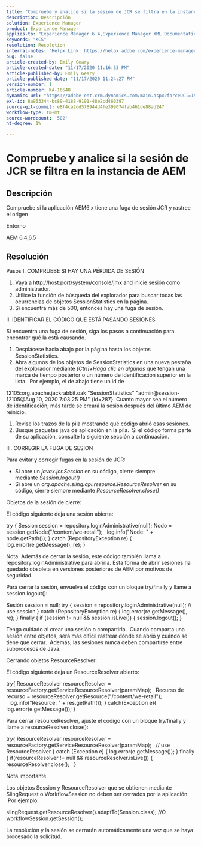```yaml
---
title: "Compruebe y analice si la sesión de JCR se filtra en la instancia de AEM"
description: Descripción
solution: Experience Manager
product: Experience Manager
applies-to: "Experience Manager 6.4,Experience Manager XML Documentation for Adobe Experience Manager,Experience Manager XML Documentation Add-on for Adobe Experience Manager,Experience Manager 6.5,Experience Manager"
keywords: "KCS"
resolution: Resolution
internal-notes: "Helpx Link: https://helpx.adobe.com/experience-manager/kb/check-and-analyze-if-JCR-session-leaks-in-your-AEM-instance.html"
bug: false
article-created-by: Emily Geary
article-created-date: "11/17/2020 11:16:53 PM"
article-published-by: Emily Geary
article-published-date: "11/17/2020 11:24:27 PM"
version-number: 1
article-number: KA-16548
dynamics-url: "https://adobe-ent.crm.dynamics.com/main.aspx?forceUCI=1&pagetype=entityrecord&etn=knowledgearticle&id=6c27d5f9-2a29-eb11-a813-000d3a303484"
exl-id: 8a953344-bc89-4188-9191-48e2cd460397
source-git-commit: e8f4ca2dd578944d4fe399074fab461de88ad247
workflow-type: tm+mt
source-wordcount: '502'
ht-degree: 1%

---
```


# Compruebe y analice si la sesión de JCR se filtra en la instancia de AEM

## Descripción

Compruebe si la aplicación AEM6.x tiene una fuga de sesión JCR y rastree el origen


Entorno


AEM 6.4,6.5

## Resolución

Pasos
I. COMPRUEBE SI HAY UNA PÉRDIDA DE SESIÓN


1. Vaya a http://host:port/system/console/jmx and inicie sesión como administrador.
2. Utilice la función de búsqueda del explorador para buscar todas las ocurrencias de objetos SessionStatistics en la página.
3. Si encuentra más de 500, entonces hay una fuga de sesión.



II. IDENTIFICAR EL CÓDIGO QUE ESTÁ PASANDO SESIONES

Si encuentra una fuga de sesión, siga los pasos a continuación para encontrar qué la está causando.

1. Desplácese hacia abajo por la página hasta los objetos SessionStatistics.
2. Abra algunos de los objetos de SessionStatistics en una nueva pestaña del explorador mediante *[Ctrl]+Haga clic en algunas* que tengan una marca de tiempo posterior o un número de identificación superior en la lista.  Por ejemplo, el de abajo tiene un id de



12105:org.apache.jackrabbit.oak &quot;SessionStatistics&quot; &quot;admin@session-12105@Aug 10, 2020 7:03:25 PM&quot; {id=287}. Cuanto mayor sea el número de identificación, más tarde se creará la sesión después del último AEM de reinicio.

1. Revise los trazos de la pila mostrando qué código abrió esas sesiones.
2. Busque paquetes java de aplicación en la pila.  Si el código forma parte de su aplicación, consulte la siguiente sección a continuación.



III. CORREGIR LA FUGA DE SESIÓN

Para evitar y corregir fugas en la sesión de JCR:

* Si abre un *javax.jcr.Session* en su código, cierre siempre mediante *Session.logout()*
* Si abre un *org.apache.sling.api.resource.ResourceResolver* en su código, cierre siempre mediante *ResourceResolver.close()*



Objetos de la sesión de cierre:

El código siguiente deja una sesión abierta:

try { Session session = repository.loginAdministrative(null); Nodo = session.getNode(&quot;/content/we-retail&quot;);   log.info(&quot;Node: &quot; + node.getPath()); } catch (RepositoryException re) { log.error(re.getMessage(), re); }


Nota: Además de cerrar la sesión, este código también llama a repository.loginAdministrative para abrirla. Esta forma de abrir sesiones ha quedado obsoleta en versiones posteriores de AEM por motivos de seguridad.


Para cerrar la sesión, envuelva el código con un bloque try/finally y llame a session.logout():

Sesión session = null; try { session = repository.loginAdministrative(null); // use session } catch (RepositoryException re) { log.error(re.getMessage(), re); } finally { if (session != null &amp;&amp; session.isLive()) { session.logout(); }

Tenga cuidado al crear una sesión o compartirla.  Cuando comparta una sesión entre objetos, será más difícil rastrear dónde se abrió y cuándo se tiene que cerrar.  Además, las sesiones nunca deben compartirse entre subprocesos de Java.

Cerrando objetos ResourceResolver:

El código siguiente deja un ResourceResolver abierto:

try{ ResourceResolver resourceResolver = resourceFactory.getServiceResourceResolver(paramMap);   Recurso de recurso = resourceResolver.getResource(&quot;/content/we-retail&quot;);   log.info(&quot;Resource: &quot; + res.getPath()); } catch(Exception e){ log.error(e.getMessage()); }

Para cerrar resourceResolver, ajuste el código con un bloque try/finally y llame a resourceResolver.close():

try{ ResourceResolver resourceResolver = resourceFactory.getServiceResourceResolver(paramMap);   // use ResourceResolver } catch (Exception e) { log.error(e.getMessage()); } finally { if(resourceResolver != null &amp;&amp; resourceResolver.isLive()) { resourceResolver.close();   }


Nota importante


Los objetos Session y ResourceResolver que se obtienen mediante SlingRequest o WorkflowSession no deben ser cerrados por la aplicación.  Por ejemplo:

slingRequest.getResourceResolver().adaptTo(Session.class); //O workflowSession.getSession();

La resolución y la sesión se cerrarán automáticamente una vez que se haya procesado la solicitud.

